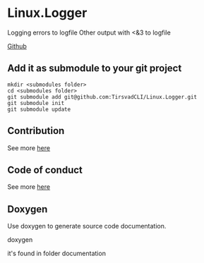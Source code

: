 # Linux.Logger
Logging errors to logfile
Other output with <&3 to logfile

[Github](https://github.com/Tirsvad/TirsvadCLI.Linux.Logger)

## Add it as submodule to your git project
    mkdir <submodules folder>
    cd <submodules folder>
    git submodule add git@github.com:TirsvadCLI/Linux.Logger.git
    git submodule init
    git submodule update

## Contribution
See more [here](CONTRIBUTING.md)

## Code of conduct
See more [here](CODE_OF_CONDUCT.md)

## Doxygen
Use doxygen to generate source code documentation.

doxygen

it's found in folder documentation
